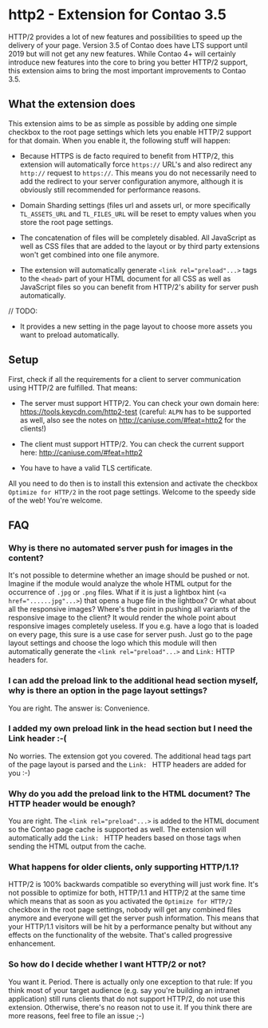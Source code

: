 # http2 - Extension for Contao 3.5

HTTP/2 provides a lot of new features and possibilities to speed up the
delivery of your page. Version 3.5 of Contao does have LTS support until
2019 but will not get any new features. While Contao 4+ will certainly
introduce new features into the core to bring you better HTTP/2 support,
this extension aims to bring the most important improvements to Contao
3.5.

## What the extension does

This extension aims to be as simple as possible by adding one simple
checkbox to the root page settings which lets you enable HTTP/2 support
for that domain. When you enable it, the following stuff will happen:

* Because HTTPS is de facto required to benefit from HTTP/2, this
extension will automatically force `https://` URL's and also redirect
any `http://` request to `https://`. This means you do not necessarily
need to add the redirect to your server configuration anymore, although
it is obviously still recommended for performance reasons.

* Domain Sharding settings (files url and assets url, or more
specifically `TL_ASSETS_URL` and `TL_FILES_URL` will be reset to empty
values when you store the root page settings.

* The concatenation of files will be completely disabled. All JavaScript
as well as CSS files that are added to the layout or by third party
extensions won't get combined into one file anymore.

* The extension will automatically generate `<link rel="preload"...>`
tags to the `<head>` part of your HTML document for all CSS as well as
JavaScript files so you can benefit from HTTP/2's ability for server
push automatically.

// TODO:
* It provides a new setting in the page layout to choose more assets
you want to preload automatically.

## Setup

First, check if all the requirements for a client to server communication
using HTTP/2 are fulfilled. That means:

* The server must support HTTP/2. You can check your own
domain here: https://tools.keycdn.com/http2-test (careful: `ALPN` has
to be supported as well, also see the notes on
http://caniuse.com/#feat=http2 for the clients!)

* The client must support HTTP/2. You can check the current support
here: http://caniuse.com/#feat=http2

* You have to have a valid TLS certificate.

All you need to do then is to install this extension and activate
the checkbox `Optimize for HTTP/2` in the root page settings.
Welcome to the speedy side of the web! You're welcome.

## FAQ

### Why is there no automated server push for images in the content?

It's not possible to determine whether an image should be pushed or not.
Imagine if the module would analyze the whole HTML output for the
occurrence of `.jpg` or `.png` files. What if it is just a lightbox
hint (`<a href="......jpg"...>`) that opens a huge file in the lightbox?
Or what about all the responsive images? Where's the point in pushing
all variants of the responsive image to the client? It would render
the whole point about responsive images completely useless.
If you e.g. have a logo that is loaded on every page, this sure is a 
use case for server push. Just go to the page layout settings and choose
the logo which this module will then automatically generate the 
`<link rel="preload"...>` and `Link:` HTTP headers for.

### I can add the preload link to the additional head section myself, why is there an option in the page layout settings?

You are right. The answer is: Convenience.

### I added my own preload link in the head section but I need the Link header :-(

No worries. The extension got you covered. The additional head tags part
of the page layout is parsed and the `Link: ` HTTP headers are
added for you :-)

### Why do you add the preload link to the HTML document? The HTTP header would be enough?

You are right. The `<link rel="preload"...>` is added to the HTML document
so the Contao page cache is supported as well. The extension will
automatically add the `Link: ` HTTP headers based on those tags when
sending the HTML output from the cache.

### What happens for older clients, only supporting HTTP/1.1?

HTTP/2 is 100% backwards compatible so everything will just work fine.
It's not possible to optimize for both, HTTP/1.1 and HTTP/2 at the same
time which means that as soon as you activated the `Optimize for HTTP/2`
checkbox in the root page settings, nobody will get any combined files
anymore and everyone will get the server push information.
This means that your HTTP/1.1 visitors will be hit by a performance
penalty but without any effects on the functionality of the website.
That's called progressive enhancement.

### So how do I decide whether I want HTTP/2 or not?

You want it. Period. There is actually only one exception to that rule:
If you think most of your target audience (e.g. say you're building an
intranet application) still runs clients that do not support HTTP/2, do
not use this extension. Otherwise, there's no reason not to use it.
If you think there are more reasons, feel free to file an issue ;-)
